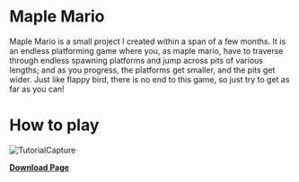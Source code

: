 # Maple Mario
Maple Mario is a small project I created within a span of a few months. It is an endless platforming game where you, as maple mario, have to traverse through endless spawning platforms and jump across pits of various lengths; and as you progress, the platforms get smaller, and the pits get wider. Just like flappy bird, there is no end to this game, so just try to get as far as you can! 

# How to play
![TutorialCapture](https://user-images.githubusercontent.com/22849397/151887421-ab42932c-ca8c-4ca6-b85f-ccc5c3885a00.PNG)

[**Download Page**](https://github.com/fernandobagtas/MapleMario/releases/tag/v1.0.0)
